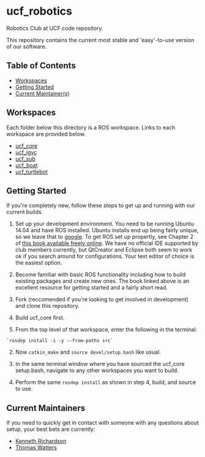 # ucf_robotics
Robotics Club at UCF code repository.

This repository contains the current most stable and 'easy'-to-use version of our software.  

## Table of Contents
* [Workspaces](#workspaces)
* [Getting Started](#getting-started)
* [Current Maintainer(s)](#current-maintainers)

## <a name="workspaces"></a>Workspaces
Each folder below this directory is a ROS workspace.  Links to each workspace are provided below.
* [ucf_core](https://github.com/ucfroboticsclub/ucf_robotics/tree/master/ucf_core)
* [ucf_igvc](https://github.com/ucfroboticsclub/ucf_robotics/tree/master/ucf_igvc)
* [ucf_sub](https://github.com/ucfroboticsclub/ucf_robotics/tree/master/ucf_sub)
* [ucf_boat](https://github.com/ucfroboticsclub/ucf_robotics/tree/master/ucf_boat)
* [ucf_turtlebot](https://github.com/ucfroboticsclub/ucf_robotics/tree/master/ucf_turtlebot)

## <a name="getting-started"></a>Getting Started
If you're completely new, follow these steps to get up and running with our current builds.

1. Set up your development environment.  You need to be running Ubuntu 14.04 and have ROS installed.  Ubuntu installs end up being fairly unique, so we leave that to [google](http://google.com).  To get ROS set up propertly, see Chapter 2 of [this book available freely online](http://www.cse.sc.edu/~jokane/agitr/).  We have no official IDE supported by club members currently, but QtCreator and Eclipse both seem to work ok if you search around for configurations.  Your text editor of choice is the easiest option.

2. Become familiar with basic ROS functionality including how to build existing packages and create new ones.  The book linked above is an excellent resource for getting started and a fairly short read.

3. Fork (reccomended if you're looking to get involved in development) and clone this repository.

4. Build ucf_core first.
  1. From the top level of that workspace, enter the following in the terminal:
    
    `rosdep install -i -y --from-paths src`
    
  2. Now `catkin_make` and `source devel/setup.bash` like usual.
  
5. In the same terminal window where you have sourced the ucf_core setup.bash, navigate to any other workspaces you want to build.

6. Perform the same `rosdep install` as shown in step 4, build, and source to use.

## <a name="current-maintainers"></a>Current Maintainers
If you need to quickly get in contact with someone with any questions about setup, your best bets are currently:
* [Kenneth Richardson](mailto:kennethrichardson@knights.ucf.edu)
* [Thomas Watters](mailto:thomaswatters@knights.ucf.edu)
